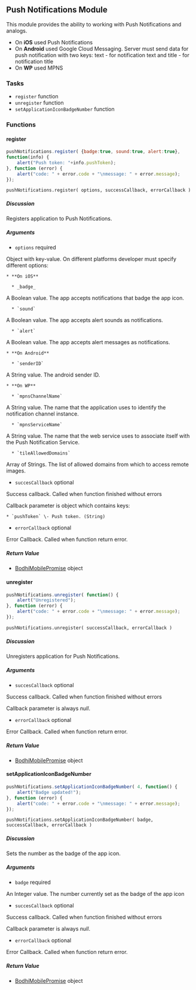 ## Push Notifications Module

This module provides the ability to working with Push Notifications and analogs.

  * On **iOS** used Push Notifications
  * On **Android** used Google Cloud Messaging. Server must send data for push notification with two keys: text - for notification text and title - for notification title
  * On **WP** used MPNS

### Tasks

  * `register` function
  * `unregister` function
  * `setApplicationIconBadgeNumber` function

### Functions

#### register

```javascript
pushNotifications.register( {badge:true, sound:true, alert:true},  
function(info) {  
    alert("Push token: "+info.pushToken);  
}, function (error) {  
    alert("code: " + error.code + "\nmessage: " + error.message);  
});
```

`pushNotifications.register( options, successCallback, errorCallback )`

##### Discussion

Registers application to Push Notifications.

##### Arguments

  * `options` required

Object with key-value. On different platforms developer must specify different
options:

    * **On iOS**

      * _badge_

A Boolean value. The app accepts notifications that badge the app icon.

      * `sound`

A Boolean value. The app accepts alert sounds as notifications.

      * `alert`

A Boolean value. The app accepts alert messages as notifications.

    * **On Android**
    
      * `senderID`

A String value. The android sender ID.

    * **On WP**

      * `mpnsChannelName`

A String value. The name that the application uses to identify the
notification channel instance.

      * `mpnsServiceName`

A String value. The name that the web service uses to associate itself with
the Push Notification Service.

      * `tileAllowedDomains`

Array of Strings. The list of allowed domains from which to access remote
images.

  * `succesCallback` optional

Success callback. Called when function finished without errors

Callback parameter is object which contains keys:

    * `pushToken` \- Push token. (String)

  * `errorCallback` optional

Error Callback. Called when function return error.

##### Return Value

  * [BodhiMobilePromise](#kernel-promise) object

#### unregister

```javascript
pushNotifications.unregister( function() {  
    alert("Unregistered");  
}, function (error) {  
    alert("code: " + error.code + "\nmessage: " + error.message);  
});
```

`pushNotifications.unregister( successCallback, errorCallback )`

##### Discussion

Unregisters application for Push Notifications.

##### Arguments

  * `succesCallback` optional

Success callback. Called when function finished without errors

Callback parameter is always *null*.

  * `errorCallback` optional

Error Callback. Called when function return error.

##### Return Value

  * [BodhiMobilePromise](#kernel-promise) object

#### setApplicationIconBadgeNumber

```javascript
pushNotifications.setApplicationIconBadgeNumber( 4, function() {  
    alert("Badge updated!");  
}, function (error) {  
    alert("code: " + error.code + "\nmessage: " + error.message);  
});
```

`pushNotifications.setApplicationIconBadgeNumber( badge, successCallback, errorCallback )`

##### Discussion

Sets the number as the badge of the app icon.

##### Arguments

  * `badge` required

An Integer value. The number currently set as the badge of the app icon

  * `succesCallback` optional

Success callback. Called when function finished without errors

Callback parameter is always *null*.

  * `errorCallback` optional

Error Callback. Called when function return error.

##### Return Value

  * [BodhiMobilePromise](#kernel-promise) object